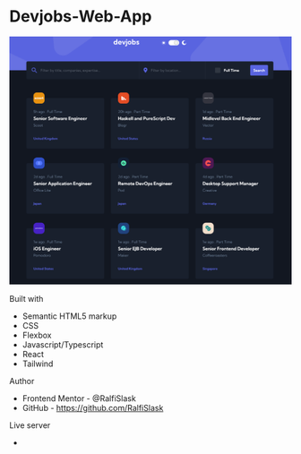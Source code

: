 # Devjobs-Web-App

![Devjobs-Web-App](./preview.png)


Built with

- Semantic HTML5 markup
- CSS
- Flexbox
- Javascript/Typescript
- React
- Tailwind

Author

- Frontend Mentor - @RalfiSlask
- GitHub - https://github.com/RalfiSlask

Live server

- 

